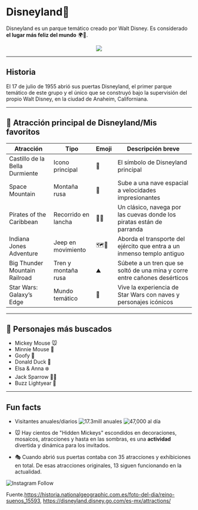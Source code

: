 # Disneyland🏰
Disneyland es un parque temático creado por Walt Disney. Es considerado **el lugar más feliz del mundo** 🌍💫.

<p align="center">
  <img src="https://cdn1.parksmedia.wdprapps.disney.com/resize/mwImage/1/1349/464/75/dam/disneyland/attractions/disneyland/sleeping-beauty-castle-walkthrough/sleeping-beauty-castle-exterior-16x9.jpg?1750971416689"/>
</p>

---

## Historia
El 17 de julio de 1955 abrió sus puertas Disneyland, el primer parque temático de este grupo y el único que se construyó bajo la supervisión del propio Walt Disney, en la ciudad de Anaheim, Californiana.

---

  ## 🎡 Atracción principal de Disneyland/Mis favoritos

| Atracción                    | Tipo            | Emoji | Descripción breve |
|-------------------------------|-----------------|-------|------------------|
|  Castillo de la Bella Durmiente | Icono principal | 🏰    | El símbolo de Disneyland principal |
|  Space Mountain             | Montaña rusa    | 🚀    | Sube a una nave espacial a velocidades impresionantes  |
|  Pirates of the Caribbean      | Recorrido en lancha        |  🏴‍☠️   | Un clásico, navega por las cuevas donde los piratas están de parranda |
|  Indiana Jones Adventure              | Jeep en movimiento   | 🗺️🌴    | Aborda el transporte del ejército que entra a un inmenso templo antiguo  |
|  Big Thunder Mountain Railroad              | Tren y montaña rusa  |  ⛰️   | Súbete a un tren que se soltó de una mina y corre entre cañones desérticos  |
|  Star Wars: Galaxy’s Edge   | Mundo temático  | 🌌    | Vive la experiencia de Star Wars con naves y personajes icónicos  |


---

## 🧚 Personajes más buscados 
- Mickey Mouse 🐭  
- Minnie Mouse 🎀  
- Goofy 🐶  
- Donald Duck 🦆  
- Elsa & Anna ❄️  
- Jack Sparrow 🏴‍☠️  
- Buzz Lightyear 🚀  

---


## Fun facts

- Visitantes anuales/diarios
    ![17.3mill anuales](https://img.shields.io/badge/Anual-17.3mill-blue)
    ![47,000 al día](https://img.shields.io/badge/Diarios-47k-green)
  
- 🐭 Hay cientos de "Hidden Mickeys" escondidos en decoraciones, mosaicos, atracciones y hasta en las sombras, es una **actividad** divertida y dinámica para los invitados.
- 🎭 Cuando abrió sus puertas contaba con 35 atracciones y exhibiciones en total. De esas atracciones originales, 13 siguen funcionando en la actualidad.


![Instagram Follow](https://img.shields.io/instagram/follow/disneyland?style=social)

Fuente.https://historia.nationalgeographic.com.es/foto-del-dia/reino-suenos_15593, https://disneyland.disney.go.com/es-mx/attractions/






